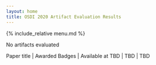 ```yaml
---
layout: home
title: OSDI 2020 Artifact Evaluation Results
---
```


{% include_relative menu.md %}

No artifacts evaluated

Paper title | Awarded Badges | Available at
TBD | TBD | TBD
